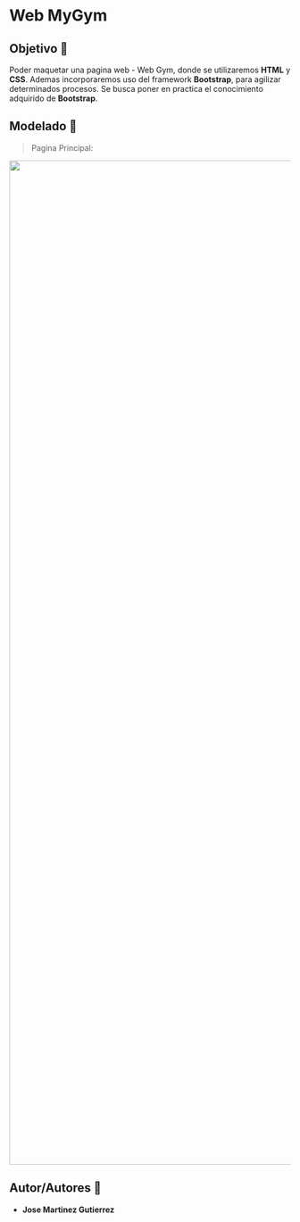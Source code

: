 # Web MyGym

## Objetivo :dart:
Poder maquetar una pagina web - Web Gym, donde se utilizaremos **HTML** y **CSS**. Ademas incorporaremos uso del framework **Bootstrap**, para agilizar determinados procesos. Se busca poner en practica el conocimiento adquirido de **Bootstrap**.

## Modelado :memo:
> Pagina Principal:

<img height="1800px" width="700px" src="https://github.com/martinez022jose/Web-MyGym/blob/master/ScreenShotReadMe/screen.png"/>

## Autor/Autores :pushpin:
* **Jose Martinez Gutierrez**
